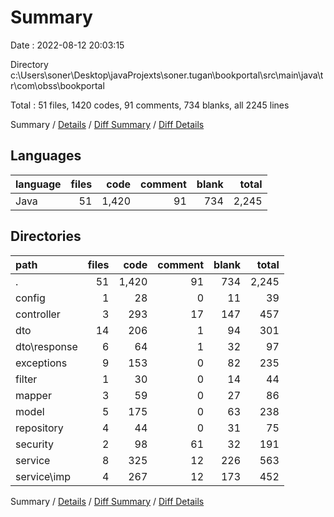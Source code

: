 # Summary

Date : 2022-08-12 20:03:15

Directory c:\\Users\\soner\\Desktop\\javaProjexts\\soner.tugan\\bookportal\\src\\main\\java\\tr\\com\\obss\\bookportal

Total : 51 files,  1420 codes, 91 comments, 734 blanks, all 2245 lines

Summary / [Details](details.md) / [Diff Summary](diff.md) / [Diff Details](diff-details.md)

## Languages
| language | files | code | comment | blank | total |
| :--- | ---: | ---: | ---: | ---: | ---: |
| Java | 51 | 1,420 | 91 | 734 | 2,245 |

## Directories
| path | files | code | comment | blank | total |
| :--- | ---: | ---: | ---: | ---: | ---: |
| . | 51 | 1,420 | 91 | 734 | 2,245 |
| config | 1 | 28 | 0 | 11 | 39 |
| controller | 3 | 293 | 17 | 147 | 457 |
| dto | 14 | 206 | 1 | 94 | 301 |
| dto\\response | 6 | 64 | 1 | 32 | 97 |
| exceptions | 9 | 153 | 0 | 82 | 235 |
| filter | 1 | 30 | 0 | 14 | 44 |
| mapper | 3 | 59 | 0 | 27 | 86 |
| model | 5 | 175 | 0 | 63 | 238 |
| repository | 4 | 44 | 0 | 31 | 75 |
| security | 2 | 98 | 61 | 32 | 191 |
| service | 8 | 325 | 12 | 226 | 563 |
| service\\imp | 4 | 267 | 12 | 173 | 452 |

Summary / [Details](details.md) / [Diff Summary](diff.md) / [Diff Details](diff-details.md)